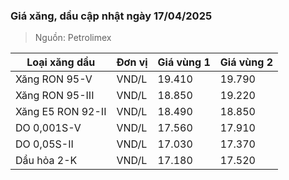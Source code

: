 
### Giá xăng, dầu cập nhật ngày 17/04/2025
> Nguồn: Petrolimex

| Loại xăng dầu     | Đơn vị | Giá vùng 1 | Giá vùng 2 |
|-------------------|--------|------------|------------|
| Xăng RON 95-V     | VND/L  |     19.410 |     19.790 |
| Xăng RON 95-III   | VND/L  |     18.850 |     19.220 |
| Xăng E5 RON 92-II | VND/L  |     18.490 |     18.850 |
| DO 0,001S-V       | VND/L  |     17.560 |     17.910 |
| DO 0,05S-II       | VND/L  |     17.030 |     17.370 |
| Dầu hỏa 2-K       | VND/L  |     17.180 |     17.520 |
